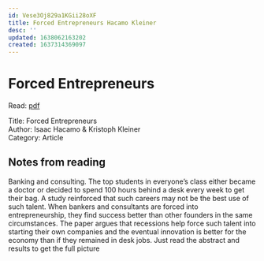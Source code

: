 ```yaml
---
id: Vese3Oj829a1KGii28oXF
title: Forced Entrepreneurs Hacamo Kleiner
desc: ''
updated: 1638062163202
created: 1637314369097
---
```

# Forced Entrepreneurs

Read: [pdf](https://hecspringfinance.github.io/HacamoKleiner_ForcedEntrepreneurs.pdf)

Title: Forced Entrepreneurs  
Author: Isaac Hacamo & Kristoph Kleiner  
Category: Article

## Notes from reading

Banking and consulting. The top students in everyone’s class either became a doctor or decided to spend 100 hours behind a desk every week to get their bag. A study reinforced that such careers may not be the best use of such talent. When bankers and consultants are forced into entrepreneurship, they find success better than other founders in the same circumstances. The paper argues that recessions help force such talent into starting their own companies and the eventual innovation is better for the economy than if they remained in desk jobs. Just read the abstract and results to get the full picture
